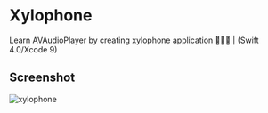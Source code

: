 # Xylophone
Learn AVAudioPlayer by creating xylophone application :musical_score::musical_keyboard::musical_note: | (Swift 4.0/Xcode 9)

## Screenshot
![xylophone](https://i.imgur.com/XdVaQyw.png)
